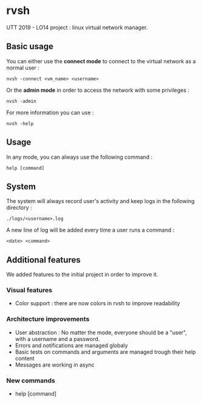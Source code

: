 # rvsh

UTT 2019 - LO14 project : linux virtual network manager.

## Basic usage

You can either use the **connect mode** to connect to the virtual network as a normal user :

```shell
nvsh -connect <vm_name> <username>
```
Or the **admin mode** in order to access the network with some privileges :

```shell
nvsh -admin
```

For more information you can use :

```shell
nvsh -help
```

## Usage

In any mode, you can always use the following command :

```shell
help [command]
```

## System

The system will always record user's activity and keep logs in the following directory :

```shell
./logs/<username>.log
```

A new line of log will be added every time a user runs a command :

```shell
<date> <command>
```

## Additional features

We added features to the initial project in order to improve it.

### Visual features
* Color support : there are now colors in rvsh to improve readability

### Architecture improvements
* User abstraction : No matter the mode, everyone should be a "user", with a username and a password.
* Errors and notifications are managed globaly
* Basic tests on commands and arguments are managed trough their help content
* Messages are working in async

### New commands
* help [command]